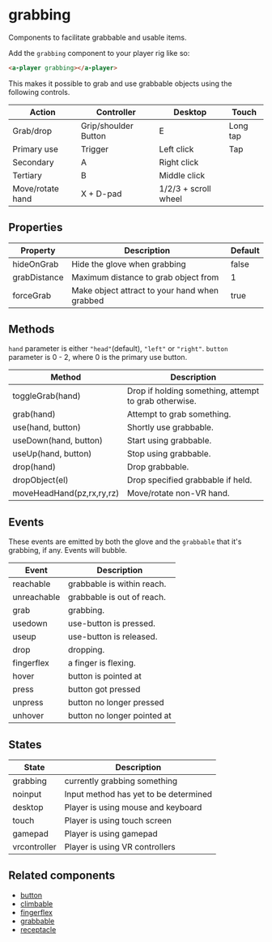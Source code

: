 # grabbing

Components to facilitate grabbable and usable items.

Add the `grabbing` component to your player rig like so:

```html
<a-player grabbing></a-player>
```

This makes it possible to grab and use grabbable objects using the following controls.

| Action           | Controller           | Desktop          | Touch    |
| ---------------- | -------------------- | ---------------- | -------- |
| Grab/drop        | Grip/shoulder Button | E                | Long tap |
| Primary use      | Trigger              | Left click       | Tap      |
| Secondary        | A                    | Right click      |
| Tertiary         | B                    | Middle click     |
| Move/rotate hand | X + D-pad            | 1/2/3 + scroll wheel |


## Properties

| Property     | Description                                   | Default |
| ------------ | --------------------------------------------- | ------- |
| hideOnGrab   | Hide the glove when grabbing                  | false   |
| grabDistance | Maximum distance to grab object from          | 1       |
| forceGrab    | Make object attract to your hand when grabbed | true    |


## Methods

`hand` parameter is either `"head"`(default), `"left"` or `"right"`.
`button` parameter is 0 - 2, where 0 is the primary use button.

| Method                    | Description                                           |
| ------------------------- | ----------------------------------------------------- |
| toggleGrab(hand)          | Drop if holding something, attempt to grab otherwise. |
| grab(hand)                | Attempt to grab something.                            |
| use(hand, button)         | Shortly use grabbable.                                |
| useDown(hand, button)     | Start using grabbable.                                |
| useUp(hand, button)       | Stop using grabbable.                                 |
| drop(hand)                | Drop grabbable.                                       |
| dropObject(el)            | Drop specified grabbable if held.                     |
| moveHeadHand(pz,rx,ry,rz) | Move/rotate non-VR hand.                              |


## Events

These events are emitted by both the glove and the `grabbable` that it's grabbing, if any.
Events will bubble.

| Event       | Description                |
| ----------- | -------------------------- |
| reachable   | grabbable is within reach. |
| unreachable | grabbable is out of reach. |
| grab        | grabbing.                  |
| usedown     | use-button is pressed.     |
| useup       | use-button is released.    |
| drop        | dropping.                  |
| fingerflex  | a finger is flexing.       |
| hover       | button is pointed at        |
| press       | button got pressed          |
| unpress     | button no longer pressed    |
| unhover     | button no longer pointed at |


## States

| State        | Description                           |
| ------------ | ------------------------------------- |
| grabbing     | currently grabbing something          |
| noinput      | Input method has yet to be determined |
| desktop      | Player is using mouse and keyboard    |
| touch        | Player is using touch screen          |
| gamepad      | Player is using gamepad               |
| vrcontroller | Player is using VR controllers        |


## Related components

 - [button](./grabbing/button.md)
 - [climbable](./grabbing/climbable.md)
 - [fingerflex](./grabbing/fingerflex.md)
 - [grabbable](./grabbing/grabbable.md)
 - [receptacle](./grabbing/receptacle.md)
